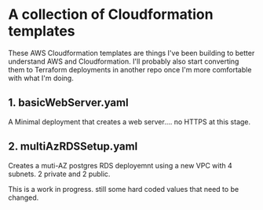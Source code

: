 # A collection of Cloudformation templates 

These AWS Cloudformation templates are things I've been building to better understand AWS and Cloudformation. I'll probably also start converting them to Terraform deployments in another repo once I'm more comfortable with what I'm doing.

## 1. basicWebServer.yaml

A Minimal deployment that creates a web server.... no HTTPS at this stage.


## 2. multiAzRDSSetup.yaml

Creates a muti-AZ postgres RDS deployemnt using a new VPC with 4 subnets. 2 private and 2 public.

This is a work in progress. still some hard coded values that need to be changed.

